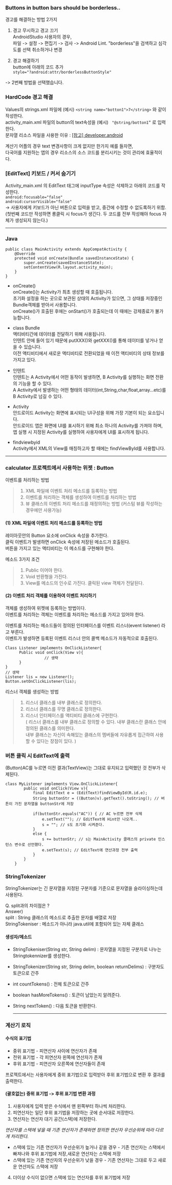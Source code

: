 ### Buttons in button bars should be borderless..
경고를 해결하는 방법 2가지  

1. 경고 무시하고 경고 끄기   
AndroidStudio 사용자의 경우,  
파일 -> 설정 -> 편집기 -> 검사 -> Android Lint. "borderless"을 검색하고 심각도를 선택 취소하거나 변경  
  
2. 경고 해결하기  
button에 아래의 코드 추가  
```style="?android:attr/borderlessButtonStyle"```  

-> 2번째 방법을 선택했습니다.  
  
  
### HardCode 경고 해결   
Values의 strings.xml 파일에 (예시) ```<string name="botton1">7</string>``` 와 같이 작성한다.   
activity_main.xml 파일의 button의 text속성을 (예시) ``` "@string/botton1”``` 로 입력한다.  
문자열 리소스 파일을 사용한 이유 : [\[참고\] developer.android](https://developer.android.com/guide/topics/resources/localization)   
  
계산기 어플의 경우 text 변경사항이 크게 없지만 한가지 예를 들자면,  
다국어를 지원하는 앱의 경우 리소스의 소스 코드를 분리시키는 것이 관리에 효율적이다.  

 
### [EditText] 키보드 / 커서 숨기기  
Activity_main.xml 의 EditText 태그에 inputType 속성은 삭제하고 아래의 코드를 작성한다.  
```android:focusable="false"```  
```android:cursorVisible="false"```  
-> 사용자에게 키보드가 아닌 버튼으로 입력을 받고, 중간에 수정할 수 없도록하기 위함.  
(첫번째 코드만 작성하면 롱클릭 시 focus가 생긴다. 두 코드를 전부 작성해야 focus 자체가 생성되지 않는다.)   
  
* * *  
  
### Java   
        
```
public class MainActivity extends AppCompatActivity {
    @Override
    protected void onCreate(Bundle savedInstanceState) {
        super.onCreate(savedInstanceState);
        setContentView(R.layout.activity_main);
    }
}
```
      
- onCreate()   
onCreate()는 Activity가 최초 생성할 때 호출됩니다.       
초기화 설정을 하는 곳으로 보관된 상태의 Activity가 있으면, 그 상태를 저장중인 Bundle객체를 받아서 사용합니다.        
onCreate()가 호출된 후에는 onStart()가 호출되는데 이 때에는 강제종료가 불가능합니다.       

- class Bundle      
 액티비티간에 데이터를 전달하기 위해 사용됩니다.      
 인텐트 안에 들어 있기 때문에 putXXX()와 getXXX()를 통해 데이터를 넣거나 얻을 수 있습니다.      
 이전 액티비티에서 새로운 액티비티로 전환되었을 때 이전 액티비티의 상태 정보를 가지고 있다.        
   
- 인텐트     
인텐트는 A Activity에서 어떤 동작이 발생하면, B Activity를 실행하는 화면 전환의 기능을 할 수 있다.    
A Activity에서 발생하는 어떤 형태의 데이터(int,String,char,float,array...etc)를 B Activity로 넘길 수 있다.     

- Activity  
안드로이드 Activity는 화면에 표시되는 UI구성을 위해 가장 기본이 되는 요소입니다.   
안드로이드 앱은 화면에 UI를 표시하기 위해 최소 하나의 Activity를 가져야 하며, 앱 실행 시 지정된 Activity를 실행하여 사용자에게 UI를 표시하게 됩니다.   

- findviewbyid  
Activity에서 XML의 View를 매칭하고자 할 때에는 findViewById를 사용합니다.  

* * *

### calculator 프로젝트에서 사용하는 위젯 : Button
이벤트를 처리하는 방법 
>1. XML 파일에 이벤트 처리 메소드를 등록하는 방법
>2. 이벤트를 처리하는 객체를 생성하여 이벤트를 처리하는 방법
>3. 뷰 클래스의 이벤트 처리 메소드를 재정의하는 방법 (커스텀 뷰를 작성하는 경우에만 사용가능)

#### (1) XML 파일에 이벤트 처리 메소드를 등록하는 방법
레이아웃안의 Button 요소에 onClick 속성을 추가한다.   
클릭 이벤트가 발생하면 onClick 속성에 저장된 메소드가 호출된다.     
버튼을 가지고 있는 액티비티는 이 메소드를 구현해야 한다.    

메소드 3가지 조건      
>1. Public 이어야 한다.    
>2. Void 반환형을 가진다.     
>3. View를 메소드의 인수로 가진다. 클릭된 view 객체가 전달된다.      
   
#### (2) 이벤트 처리 객체를 이용하여 이벤트 처리하기 
객체를 생성하여 위젯에 등록하는 방법이다.     
이벤트를 처리하는 객체는 이벤트를 처리하는 메소드를 가지고 있어야 한다.    

이벤트를 처리하는 메소드들이 정의된 인터페이스를 이벤트 리스너(event listener) 라고 부른다.   
이벤트가 발생하면 등록된 이벤트 리스너 안의 콜백 메소드가 자동적으로 호출된다.   


```
Class Listener implements OnClickListener{
      Public void onClick(View v){
                 // 생략
      }
}
// 생략                       
Listener lis = new Listener();
Button.setOnClickListener(lis);
```  
  
리스너 객체를 생성하는 방법   
>1. 리스너 클래스를 내부 클래스로 정의한다.   
>2. 리스너 클래스를 무명 클래스로 정의한다.   
>3. 리스너 인터페이스를 액티비티 클래스에 구현한다.   
>( 리스너 클래스를 내부 클래스로 정의할 수 있다. 내부 클래스란 클래스 안에 정의된 클래스를 의미한다.     
내부 클래스는 자신이 속해있는 클래스의 멤버들에 자유롭게 접근하여 사용할 수 있다는 장점이 있다. )   
  
   
### 버튼 클릭 시 EditText에 출력  
(Button)AC를 누르면 이전 결과(TextView)는 그대로 유지되고 입력했던 것 전부가 삭제된다.  
```
class MyListener implements View.OnClickListener{
        public void onClick(View v){
            final EditText e = (EditText)findViewById(R.id.e); 
            String buttonStr = ((Button)v).getText().toString(); // 버튼이 가진 문자열을 buttonStr에 저장

            if(buttonStr.equals("AC")) { // AC 누르면 전부 삭제
                e.setText(""); // EditText에 Hint만 나오게..
                s = ""; // s도 초기화 시켜준다. 
            }
            else {
                s += buttonStr; // s는 MainActivity 클래스의 private 인스턴스 변수로 선언했다. 
                e.setText(s); // EditText에 연산과정 전부 출력
            }
        }
    }
```      
   
### StringTokenizer
StringTokenizer는 긴 문자열을 지정된 구분자를 기준으로 문자열을 슬라이싱하는데 사용된다.  
 
Q. split과의 차이점은 ?   
Answer)   
split : String 클래스의 메소드로 추출한 문자를 배열로 저장  
StringTokeniser : 메소드가 아니라 java.util에 포함되어 있는 자체 클래스  
  
#### 생성자/메소드     
- StringTokeniser(String str, String delim) : 문자열을 지정된 구분자로 나누는 Stringtokennizer를 생성한다.   
- StringTokenizer(String str, String delim, boolean returnDelims) : 구분자도 토큰으로 간주  
- int countTokens() : 전체 토큰으로 간주   
- boolean hasMoreTokens() : 토큰이 남았는지 알려준다.  
- String nextToken() : 다음 토큰을 반환한다.  
   
   * * * 
      
### 계산기 로직
#### 수식의 표기법     
- 중위 표기법  - 피연산자 사이에 연산자가 존재 
- 전위 표기법  - 각 피연산자 왼쪽에 연산자가 존재
- 후위 표기법  -  피연산자 오른쪽에 연산자들이 존재  
  
프로젝트에서는 사용자에게 중위 표기법으로 입력받아 후위 표기법으로 변환 후 결과를 출력한다.   
   
#### (괄호없는) 중위 표기법 -> 후위 표기법 변환 과정  
1. 사용자에게 입력 받은 수식에서 맨 왼쪽부터 하나씩 처리한다.  
2. 피연산자는 일단 후위 표기법을 저장하는 곳에 순서대로 저장한다.   
3. 연산자는 연산자 대기 공간(스택)에 저장한다.   
  
_연산자를 스택에 넣을 때 기존 연산자가 존재하면 정의한 연산자 우선순위에 따라 다르게 처리한다._  
- 스택에 있는 기존 연산자가 우선순위가 높거나 같을 경우 - 기존 연산자는 스택에서 빠져나와 후위 표기법에 저장,새로운 연산자는 스택에 저장   
- 스택에 있는 기존 연산자의 우선순위가 낮을 경우 - 기존 연산자는 그대로 두고 새로운 연산자도 스택에 저장  
4. 더이상 수식이 없으면 스택에 있는 연산자를 후위 표기법에 저장  
